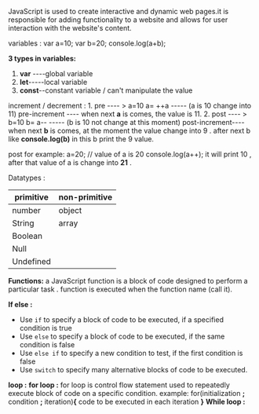 JavaScript is used to create interactive and dynamic web pages.it is responsible for adding functionality to a website and  allows for user interaction with the website's content.

variables :
               var a=10;
               var b=20;
               console.log(a+b);          
                 
**3 types in variables:**
1. **var** ----global variable
2. **let**-----local variable
3. **const**--constant variable / can't manipulate the value

increment / decrement :
	 1. pre                 ---- >    a=10        a=  ++a     ----- (a is 10 change into 11)                   pre-increment ---- when next **a** is comes, the value is 11.
	 2. post               ---- >    b=10        b=  a--     ----- (b is 10 not change at this moment) post-increment----when  next **b**  is comes, at the moment the value change into 9 . after next b like **console.log(b)** in this b print the 9 value.

post for example:                      a=20;    // value of a is 20
						   console.log(a++); it will print 10 , after that value of a is change into **21** .

Datatypes :

| primitive | non-primitive |
| ---- | ---- |
| number | object |
| String | array |
| Boolean |  |
| Null |  |
| Undefined |  |

**Functions:**
a JavaScript function is a block of code designed to perform a particular task .
function is executed when the function name (call it).

**If else :** 
- Use `if` to specify a block of code to be executed, if a specified condition is true
- Use `else` to specify a block of code to be executed, if the same condition is false
- Use `else if` to specify a new condition to test, if the first condition is false
- Use `switch` to specify many alternative blocks of code to be executed.

**loop :** 
	**for loop :** for loop is control flow statement used to repeatedly execute block of code on a specific condition.
example:
		for(initialization **;** condition **;** iteration)**{**
        code to be executed in each iteration **}**
	**While loop :** 


